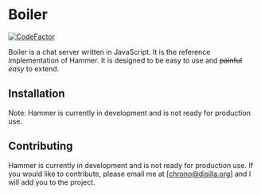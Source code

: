 # Boiler

[![CodeFactor](https://www.codefactor.io/repository/github/hammer-institute/boiler/badge)](https://www.codefactor.io/repository/github/hammer-institute/boiler)

Boiler is a chat server written in JavaScript. It is the reference implementation of Hammer. It is designed to be easy to use and ~~painful~~ *easy* to extend.

## Installation

Note: Hammer is currently in development and is not ready for production use.

## Contributing

Hammer is currently in development and is not ready for production use. If you would like to contribute, please email me at [chrono@disilla.org] and I will add you to the project.
